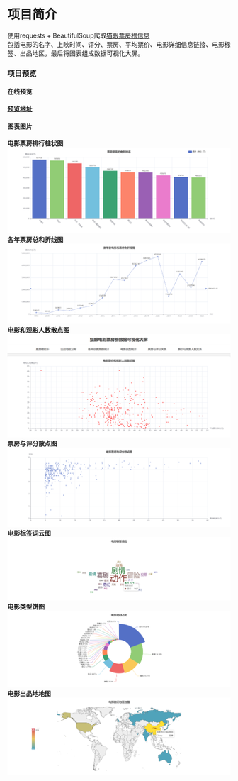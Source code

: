 # 项目简介
使用requests + BeautifulSoup爬取[猫眼票房榜信息](https://piaofang.maoyan.com/rankings/year)  
包括电影的名字、上映时间、评分、票房、平均票价、电影详细信息链接、电影标签、出品地区，最后将图表组成数据可视化大屏。

### 项目预览
#### 在线预览
__[预览地址](https://myksh.pages.dev)__ 
#### 图表图片
__电影票房排行柱状图__
![images](preview\柱状图.png)
__各年票房总和折线图__
![images](preview\折线图.png)
__电影和观影人数散点图__
![images](preview\散点图2.png)
__票房与评分散点图__
![images](preview\散点图1.png)
__电影标签词云图__
![images](preview\词云图.png)
__电影类型饼图__
![images](preview\饼图.png)
__电影出品地地图__
![images](preview\地图.png)
